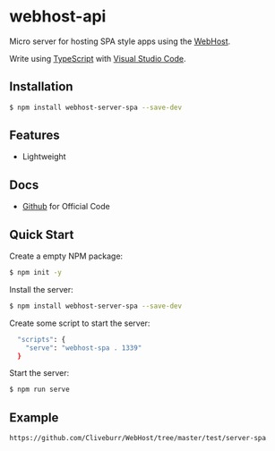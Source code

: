 # webhost-api
Micro server for hosting SPA style apps using the [WebHost](https://www.npmjs.com/package/webhost).

Write using [TypeScript](http://www.typescriptlang.org) with [Visual Studio Code](https://code.visualstudio.com).

## Installation

```bash
$ npm install webhost-server-spa --save-dev
```

## Features

  * Lightweight

## Docs

  * [Github](https://github.com/Cliveburr/WebHost/tree/master/WebSocket) for Official Code

## Quick Start

  Create a empty NPM package:

```bash
$ npm init -y
```

  Install the server:

```bash
$ npm install webhost-server-spa --save-dev
```

  Create some script to start the server:

```bash
  "scripts": {
    "serve": "webhost-spa . 1339"
  }
```

  Start the server:

```bash
$ npm run serve
```

## Example

```bash
https://github.com/Cliveburr/WebHost/tree/master/test/server-spa
```